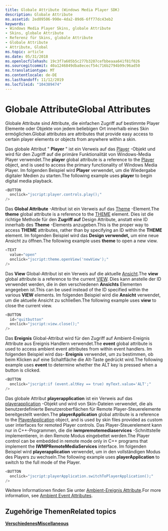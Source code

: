 ```yaml
---
title: Globale Attribute (Windows Media Player SDK)
description: Globale Attribute
ms.assetid: 2ed09506-990e-4da2-89d6-6ff77dc43eb2
keywords:
- Windows Media Player Skins, globale Attribute
- Skins, globale Attribute
- Referenz für Skins, globale Attribute
- Globale Attribute
- Attribute, Global
ms.topic: article
ms.date: 05/31/2018
ms.openlocfilehash: 19c3f7a605b5c277b3207cefbbeaaa641f81f026
ms.sourcegitcommit: 40a1246849dba8ececf54c716b2794b99c96ad50
ms.translationtype: MT
ms.contentlocale: de-DE
ms.lasthandoff: 11/12/2019
ms.locfileid: "104389474"
---
```

# <a name="global-attributes"></a><span data-ttu-id="e8a11-108">Globale Attribute</span><span class="sxs-lookup"><span data-stu-id="e8a11-108">Global Attributes</span></span>

<span data-ttu-id="e8a11-109">Globale Attribute sind Attribute, die einfachen Zugriff auf bestimmte Player Elemente oder Objekte von jedem beliebigen Ort innerhalb eines Skin ermöglichen.</span><span class="sxs-lookup"><span data-stu-id="e8a11-109">Global attributes are attributes that provide easy access to certain player elements or objects from anywhere within a skin.</span></span>

<span data-ttu-id="e8a11-110">Das globale Attribut " **Player** " ist ein Verweis auf das [Player](player-object.md) -Objekt und wird für den Zugriff auf die primäre Funktionalität von Windows-Media Player verwendet.</span><span class="sxs-lookup"><span data-stu-id="e8a11-110">The **player** global attribute is a reference to the [Player](player-object.md) object, and is used to access the primary functionality of Windows Media Player.</span></span> <span data-ttu-id="e8a11-111">Im folgenden Beispiel wird **Player** verwendet, um die Wiedergabe digitaler Medien zu starten.</span><span class="sxs-lookup"><span data-stu-id="e8a11-111">The following example uses **player** to begin digital media playback.</span></span>


```C++
<BUTTON
  onclick="jscript:player.controls.play();"
/>

```



<span data-ttu-id="e8a11-112">Das **Global Attribute** -Attribut ist ein Verweis auf das [Theme](theme-element.md) -Element.</span><span class="sxs-lookup"><span data-stu-id="e8a11-112">The **theme** global attribute is a reference to the [THEME](theme-element.md) element.</span></span> <span data-ttu-id="e8a11-113">Dies ist die richtige Methode für den **Zugriff auf** Design Attribute, anstatt eine ID innerhalb des **Theme** -Elements anzugeben.</span><span class="sxs-lookup"><span data-stu-id="e8a11-113">This is the proper way to access **THEME** attributes, rather than by specifying an ID within the **THEME** element.</span></span> <span data-ttu-id="e8a11-114">Im folgenden Beispiel wird das **Design verwendet,** um eine neue Ansicht zu öffnen.</span><span class="sxs-lookup"><span data-stu-id="e8a11-114">The following example uses **theme** to open a new view.</span></span>


```C++
<TEXT 
  value="open" 
  onclick="jscript:theme.openView('newView');"
/>

```



<span data-ttu-id="e8a11-115">Das **View** Global-Attribut ist ein Verweis auf die aktuelle [Ansicht](view-element.md).</span><span class="sxs-lookup"><span data-stu-id="e8a11-115">The **view** global attribute is a reference to the current [VIEW](view-element.md).</span></span> <span data-ttu-id="e8a11-116">Dies kann anstelle der ID verwendet werden, die in den verschiedenen **Ansichts** Elementen angegeben ist.</span><span class="sxs-lookup"><span data-stu-id="e8a11-116">This can be used instead of the ID specified within the various **VIEW** elements.</span></span> <span data-ttu-id="e8a11-117">Im folgenden Beispiel wird die **Ansicht** verwendet, um die aktuelle Ansicht zu schließen.</span><span class="sxs-lookup"><span data-stu-id="e8a11-117">The following example uses **view** to close the current view.</span></span>


```C++
<BUTTON 
  id="quitbutton"
  onclick="jscript:view.close();"
/>

```



<span data-ttu-id="e8a11-118">Das **Ereignis** Global-Attribut wird für den Zugriff auf Ambient-Ereignis Attribute aus Ereignis Handlern verwendet.</span><span class="sxs-lookup"><span data-stu-id="e8a11-118">The **event** global attribute is used to access ambient event attributes from within event handlers.</span></span> <span data-ttu-id="e8a11-119">Im folgenden Beispiel wird das- **Ereignis** verwendet, um zu bestimmen, ob beim Klicken auf eine Schaltfläche die Alt-Taste gedrückt wird.</span><span class="sxs-lookup"><span data-stu-id="e8a11-119">The following example uses **event** to determine whether the ALT key is pressed when a button is clicked.</span></span>


```C++
<BUTTON
  onclick="jscript:if (event.altKey == true) myText.value='ALT';"
/>

```



<span data-ttu-id="e8a11-120">Das globale Attribut **playerapplication** ist ein Verweis auf das [playerapplication](playerapplication-object.md) -Objekt und wird von Skin-Dateien verwendet, die als benutzerdefinierte Benutzeroberflächen für Remote Player-Steuerelemente bereitgestellt werden.</span><span class="sxs-lookup"><span data-stu-id="e8a11-120">The **playerApplication** global attribute is a reference to the [PlayerApplication](playerapplication-object.md) object, and is used by skin files provided as custom user interfaces for remoted Player controls.</span></span> <span data-ttu-id="e8a11-121">Das Player-Steuerelement kann nur in C++-Programmen, die die **iwmpremotemediaservices** -Schnittstelle implementieren, in den Remote Modus eingebettet werden.</span><span class="sxs-lookup"><span data-stu-id="e8a11-121">The Player control can be embedded in remote mode only in C++ programs that implement the **IWMPRemoteMediaServices** interface.</span></span> <span data-ttu-id="e8a11-122">Im folgenden Beispiel wird **playerapplication** verwendet, um in den vollständigen Modus des Players zu wechseln.</span><span class="sxs-lookup"><span data-stu-id="e8a11-122">The following example uses **playerApplication** to switch to the full mode of the Player.</span></span>


```C++
<BUTTON
  onclick="jscript:playerApplication.switchToPlayerApplication();"
/>

```



<span data-ttu-id="e8a11-123">Weitere Informationen finden Sie unter [Ambient-Ereignis Attribute](ambient-event-attributes.md).</span><span class="sxs-lookup"><span data-stu-id="e8a11-123">For more information, see [Ambient Event Attributes](ambient-event-attributes.md).</span></span>

## <a name="related-topics"></a><span data-ttu-id="e8a11-124">Zugehörige Themen</span><span class="sxs-lookup"><span data-stu-id="e8a11-124">Related topics</span></span>

<dl> <dt>

[<span data-ttu-id="e8a11-125">**Verschiedenes**</span><span class="sxs-lookup"><span data-stu-id="e8a11-125">**Miscellaneous**</span></span>](miscellaneous.md)
</dt> </dl>

 

 




